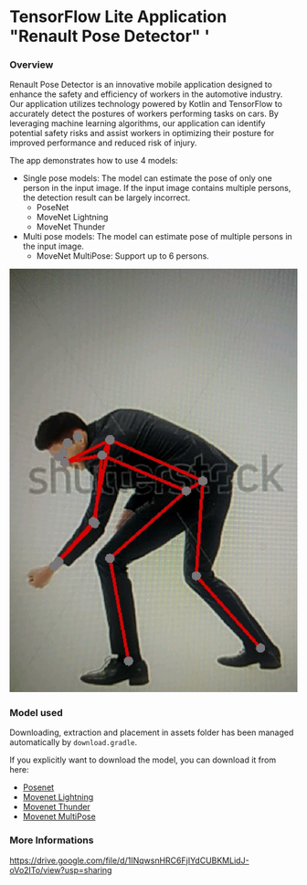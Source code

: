 # TensorFlow Lite Application "Renault Pose Detector" '


### Overview
Renault Pose Detector is an innovative mobile application designed to enhance the safety and efficiency of workers in the automotive industry. Our application utilizes technology powered by Kotlin and TensorFlow to accurately detect the postures of workers performing tasks on cars. By leveraging machine learning algorithms, our application can identify potential safety risks and assist workers in optimizing their posture for improved performance and reduced risk of injury.

The app demonstrates how to use 4 models:

* Single pose models: The model can estimate the pose of only one person in the
input image. If the input image contains multiple persons, the detection result
can be largely incorrect.
   * PoseNet
   * MoveNet Lightning
   * MoveNet Thunder
* Multi pose models: The model can estimate pose of multiple persons in the
input image.
   * MoveNet MultiPose: Support up to 6 persons.



![Demo Image](posenetimage.jpg)


### Model used
Downloading, extraction and placement in assets folder has been managed
 automatically by `download.gradle`.

If you explicitly want to download the model, you can download it from here:

* [Posenet](https://storage.googleapis.com/download.tensorflow.org/models/tflite/posenet_mobilenet_v1_100_257x257_multi_kpt_stripped.tflite)
* [Movenet Lightning](https://tfhub.dev/google/movenet/singlepose/lightning/)
* [Movenet Thunder](https://tfhub.dev/google/movenet/singlepose/thunder/)
* [Movenet MultiPose](https://tfhub.dev/google/movenet/multipose/lightning/)


### More Informations

https://drive.google.com/file/d/1INqwsnHRC6FjIYdCUBKMLidJ-oVo2ITo/view?usp=sharing